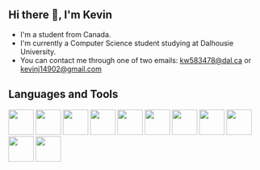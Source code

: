 ## Hi there 👋, I'm Kevin

- I'm a student from Canada.
- I'm currently a Computer Science student studying at Dalhousie University.
- You can contact me through one of two emails: kw583478@dal.ca or kevinj14902@gmail.com

## Languages and Tools
<div>
    <img width=50px src="https://cdn-icons-png.flaticon.com/512/226/226777.png"/>
    <img width=50px src="https://cdn.jsdelivr.net/gh/devicons/devicon@latest/icons/html5/html5-original.svg"/>
    <img width=50px src="https://cdn.jsdelivr.net/gh/devicons/devicon@latest/icons/css3/css3-original.svg"/>
    <img width=50px src="https://cdn.jsdelivr.net/gh/devicons/devicon/icons/javascript/javascript-original.svg"/>
    <img width=50px src="https://upload.wikimedia.org/wikipedia/commons/thumb/c/c3/Python-logo-notext.svg/1869px-Python-logo-notext.svg.png"/>
    <img width=50px src="https://cdn.jsdelivr.net/gh/devicons/devicon@latest/icons/nodejs/nodejs-original-wordmark.svg"/>
    <img width=50px src="https://cdn.jsdelivr.net/gh/devicons/devicon@latest/icons/react/react-original.svg"/>
    <img width=50px src="https://cdn.jsdelivr.net/gh/devicons/devicon@latest/icons/git/git-original.svg"/>
    <img width=50px src="https://cdn.jsdelivr.net/gh/devicons/devicon@latest/icons/npm/npm-original-wordmark.svg"/>
    <img width=50px src="https://cdn.jsdelivr.net/gh/devicons/devicon@latest/icons/vscode/vscode-original.svg"/>
    <img width=50px src="https://cdn.jsdelivr.net/gh/devicons/devicon@latest/icons/intellij/intellij-original.svg"/>
</div>

<!--
**kevinj14902/kevinj14902** is a ✨ _special_ ✨ repository because its `README.md` (this file) appears on your GitHub profile.

Here are some ideas to get you started:

- 🔭 I’m currently working on ...
- 🌱 I’m currently learning ...
- 👯 I’m looking to collaborate on ...
- 🤔 I’m looking for help with ...
- 💬 Ask me about ...
- 📫 How to reach me: ...
- 😄 Pronouns: ...
- ⚡ Fun fact: ...
-->
